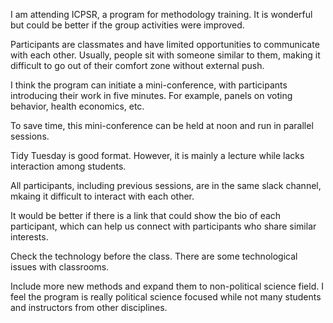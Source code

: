 I am attending ICPSR, a program for methodology training. It is wonderful but could be better if the group activities were improved.

Participants are classmates and have limited opportunities to communicate with each other. Usually, people sit with someone similar to them, making it difficult to go out of their comfort zone without external push.

I think the program can initiate a mini-conference, with participants introducing their work in five minutes. For example, panels on voting behavior, health economics, etc.

To save time, this mini-conference can be held at noon and run in parallel sessions.


Tidy Tuesday is good format. However, it is mainly a lecture while lacks interaction among students. 


All participants, including previous sessions, are in the same slack channel, mkaing it difficult to interact with each other. 

It would be better if there is a link that could show the bio of each participant, which can help us connect with participants who share similar interests. 

Check the technology before the class. There are some technological issues with classrooms. 

Include more new methods and expand them to non-political science field. I feel the program is really political science focused while not many students and instructors from other disciplines. 
